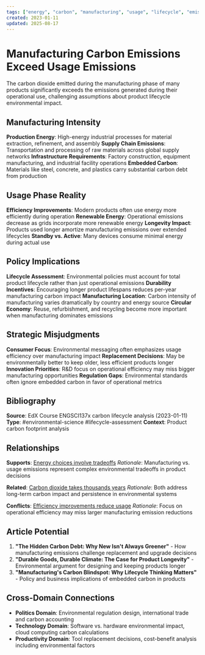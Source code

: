 ```yaml
---
tags: ["energy", "carbon", "manufacturing", "usage", "lifecycle", "emissions"]
created: 2023-01-11
updated: 2025-08-17
---
```


# Manufacturing Carbon Emissions Exceed Usage Emissions

The carbon dioxide emitted during the manufacturing phase of many products significantly exceeds the emissions generated during their operational use, challenging assumptions about product lifecycle environmental impact.

## Manufacturing Intensity

**Production Energy**: High-energy industrial processes for material extraction, refinement, and assembly
**Supply Chain Emissions**: Transportation and processing of raw materials across global supply networks
**Infrastructure Requirements**: Factory construction, equipment manufacturing, and industrial facility operations
**Embedded Carbon**: Materials like steel, concrete, and plastics carry substantial carbon debt from production

## Usage Phase Reality

**Efficiency Improvements**: Modern products often use energy more efficiently during operation
**Renewable Energy**: Operational emissions decrease as grids incorporate more renewable energy
**Longevity Impact**: Products used longer amortize manufacturing emissions over extended lifecycles
**Standby vs. Active**: Many devices consume minimal energy during actual use

## Policy Implications

**Lifecycle Assessment**: Environmental policies must account for total product lifecycle rather than just operational emissions
**Durability Incentives**: Encouraging longer product lifespans reduces per-year manufacturing carbon impact
**Manufacturing Location**: Carbon intensity of manufacturing varies dramatically by country and energy source
**Circular Economy**: Reuse, refurbishment, and recycling become more important when manufacturing dominates emissions

## Strategic Misjudgments

**Consumer Focus**: Environmental messaging often emphasizes usage efficiency over manufacturing impact
**Replacement Decisions**: May be environmentally better to keep older, less efficient products longer
**Innovation Priorities**: R&D focus on operational efficiency may miss bigger manufacturing opportunities
**Regulation Gaps**: Environmental standards often ignore embedded carbon in favor of operational metrics

## Bibliography

**Source**: EdX Course ENGSCI137x carbon lifecycle analysis (2023-01-11)
**Type**: #environmental-science #lifecycle-assessment
**Context**: Product carbon footprint analysis

## Relationships

**Supports**: [Energy choices involve tradeoffs](energy-choices-involve-tradeoffs.md)
*Rationale*: Manufacturing vs. usage emissions represent complex environmental tradeoffs in product decisions

**Related**: [Carbon dioxide takes thousands years](energy-carbon-persistence.md)
*Rationale*: Both address long-term carbon impact and persistence in environmental systems

**Conflicts**: [Efficiency improvements reduce usage](energy-efficiency-reduces-usage.md)
*Rationale*: Focus on operational efficiency may miss larger manufacturing emission reductions

## Article Potential

1. **"The Hidden Carbon Debt: Why New Isn't Always Greener"** - How manufacturing emissions challenge replacement and upgrade decisions
2. **"Durable Goods, Durable Climate: The Case for Product Longevity"** - Environmental argument for designing and keeping products longer
3. **"Manufacturing's Carbon Blindspot: Why Lifecycle Thinking Matters"** - Policy and business implications of embedded carbon in products

## Cross-Domain Connections

- **Politics Domain**: Environmental regulation design, international trade and carbon accounting
- **Technology Domain**: Software vs. hardware environmental impact, cloud computing carbon calculations
- **Productivity Domain**: Tool replacement decisions, cost-benefit analysis including environmental factors
